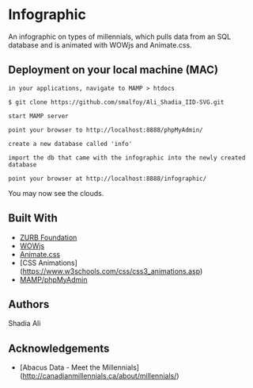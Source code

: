 # Infographic
An infographic on types of millennials, which pulls data from an SQL database and is animated with WOWjs and Animate.css.


 ## Deployment on your local machine (MAC)
 
  ```
in your applications, navigate to MAMP > htdocs

$ git clone https://github.com/smalfoy/Ali_Shadia_IID-SVG.git 

start MAMP server
 
point your browser to http://localhost:8888/phpMyAdmin/ 

create a new database called 'info'

import the db that came with the infographic into the newly created database

point your browser at http://localhost:8888/infographic/ 

 ```
 
You may now see the clouds.


## Built With
* [ZURB Foundation](https://foundation.zurb.com/sites.html)
* [WOWjs](https://mynameismatthieu.com/WOW/)
* [Animate.css](https://daneden.github.io/animate.css/)
* [CSS Animations] (https://www.w3schools.com/css/css3_animations.asp)
* [MAMP/phpMyAdmin](https://www.mamp.info/en/)

 ## Authors
Shadia Ali


 ## Acknowledgements 
* [Abacus Data - Meet the Millennials] (http://canadianmillennials.ca/about/millennials/)
